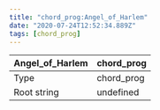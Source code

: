 ```yaml
---
title: "chord_prog:Angel_of_Harlem"
date: "2020-07-24T12:52:34.889Z"
tags: [chord_prog]
---
```


|Angel_of_Harlem|chord_prog|
|---|---|
|Type|chord_prog|
|Root string|undefined|

